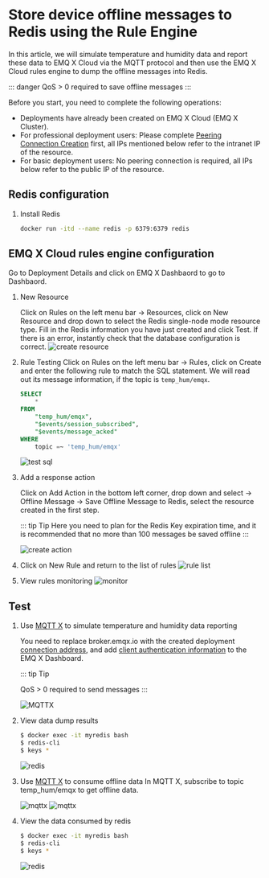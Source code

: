 # Store device offline messages to Redis using the Rule Engine

In this article, we will simulate temperature and humidity data and report these data to EMQ X Cloud via the MQTT protocol and then use the EMQ X Cloud rules engine to dump the offline messages into Redis.

::: danger
QoS > 0 required to save offline messages
:::

Before you start, you need to complete the following operations:
* Deployments have already been created on EMQ X Cloud (EMQ X Cluster).
* For professional deployment users: Please complete [Peering Connection Creation](../deployments/security_features_and_settings/vpc_peering.md) first, all IPs mentioned below refer to the intranet IP of the resource.
* For basic deployment users: No peering connection is required, all IPs below refer to the public IP of the resource.

## Redis configuration

1. Install Redis

   ```bash
   docker run -itd --name redis -p 6379:6379 redis
   ```

## EMQ X Cloud rules engine configuration

Go to Deployment Details and click on EMQ X Dashbaord to go to Dashbaord.

1. New Resource

   Click on Rules on the left menu bar → Resources, click on New Resource and drop down to select the Redis single-node mode resource type. Fill in the Redis information you have just created and click Test. If there is an error, instantly check that the database configuration is correct.
   ![create resource](./_assets/redis_create_resource.png)

2. Rule Testing
   Click on Rules on the left menu bar → Rules, click on Create and enter the following rule to match the SQL statement. We will read out its message information, if the topic is `temp_hum/emqx`.

   ```sql
   SELECT
       *
   FROM
       "temp_hum/emqx",
       "$events/session_subscribed",
       "$events/message_acked"
   WHERE
       topic =~ 'temp_hum/emqx'
   ```
   ![test sql](./_assets/offonline_sql_test.png)

3. Add a response action

   Click on Add Action in the bottom left corner, drop down and select → Offline Message → Save Offline Message to Redis, select the resource created in the first step.

   ::: tip Tip
   Here you need to plan for the Redis Key expiration time, and it is recommended that no more than 100 messages be saved offline
   :::

   ![create action](./_assets/offonline_redis_action.png)

4. Click on New Rule and return to the list of rules
   ![rule list](./_assets/view_rule_engine_offonline_redis.png)

5. View rules monitoring
   ![monitor](./_assets/view_monitor_offonline_redis.png)

## Test

1. Use [MQTT X](https://mqttx.app/) to simulate temperature and humidity data reporting

   You need to replace broker.emqx.io with the created deployment [connection address](../deployments/view_deployment.md), and add [client authentication information](../deployments/auth_and_acl.md) to the EMQ X Dashboard.

   ::: tip Tip

   QoS > 0 required to send messages
   :::

   ![MQTTX](./_assets/mqttx_offonline_publish.png)

2. View data dump results

    ```bash
    $ docker exec -it myredis bash
    $ redis-cli
    $ keys *
    ```
   ![redis](./_assets/offonline_redis_query_result.png)

3. Use [MQTT X](https://mqttx.app/) to consume offline data
   In MQTT X, subscribe to topic temp_hum/emqx to get offline data.

   ![mqttx](./_assets/mqttx_offonline_message.png)
   ![mqttx](./_assets/mqttx_offonline_message2.png)

4. View the data consumed by redis

   ```bash
   $ docker exec -it myredis bash
   $ redis-cli
   $ keys *
   ```

   ![redis](./_assets/offonline_redis_query_result2.png)
